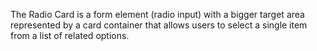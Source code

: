 The Radio Card is a form element (radio input) with a bigger target area represented by a card container that allows users to select a single item from a list of related options.